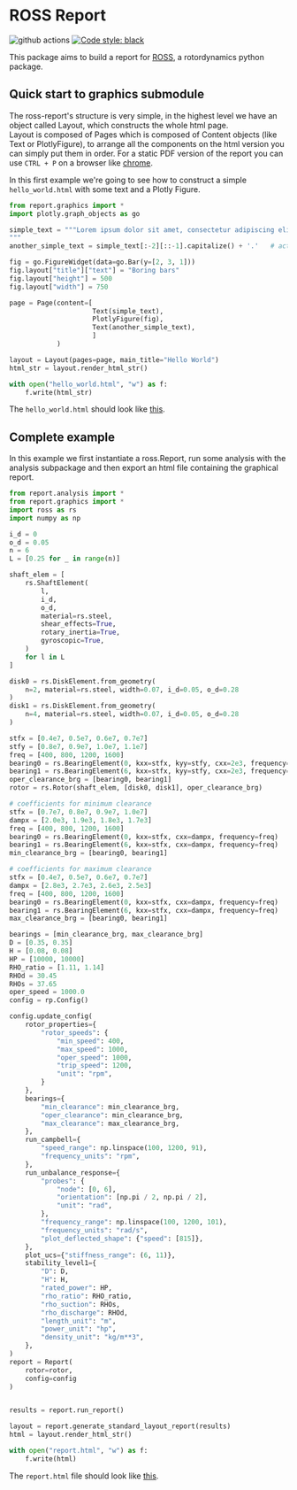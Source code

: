 # ROSS Report
![github actions](https://github.com/ross-rotordynamics/ross-report/workflows/Test/badge.svg)
[![Code style: black](https://img.shields.io/badge/code%20style-black-000000.svg)](https://github.com/ambv/black)

This package aims to build a report for [ROSS](https://github.com/ross-rotordynamics/ross), a rotordynamics python package.

## Quick start to graphics submodule
The ross-report's structure is very simple, in the highest level we have an object called Layout, which constructs the whole html page.  
Layout is composed of Pages which is composed of Content objects (like Text or PlotlyFigure), to arrange all the components on the html version you can simply put them in order.
For a static PDF version of the report you can use `CTRL + P` on a browser like [chrome](https://www.google.com/intl/pt-BR/chrome/).

In this first example we're going to see how to construct a simple `hello_world.html` with some text and a Plotly Figure.
```Python
from report.graphics import *
import plotly.graph_objects as go

simple_text = """Lorem ipsum dolor sit amet, consectetur adipiscing elit, sed do eiusmod tempor incididunt ut labore et dolore magna aliqua. Ut enim ad minim veniam, quis nostrud exercitation ullamco laboris nisi ut aliquip ex ea commodo consequat. Duis aute irure dolor in reprehenderit in voluptate velit esse cillum dolore eu fugiat nulla pariatur. Excepteur sint occaecat cupidatat non proident, sunt in culpa qui officia deserunt mollit anim id est laborum.
"""
another_simple_text = simple_text[:-2][::-1].capitalize() + '.'   # actually the same

fig = go.FigureWidget(data=go.Bar(y=[2, 3, 1]))
fig.layout["title"]["text"] = "Boring bars"
fig.layout["height"] = 500
fig.layout["width"] = 750

page = Page(content=[
                     Text(simple_text),
                     PlotlyFigure(fig),
                     Text(another_simple_text),
                     ]
            )

layout = Layout(pages=page, main_title="Hello World")
html_str = layout.render_html_str()

with open("hello_world.html", "w") as f:
    f.write(html_str)

```
The `hello_world.html` should look like [this](https://rawcdn.githack.com/ross-rotordynamics/ross-report/eb0d73c4462cd584f0f2ec4cc40047a91e952918/hello_world.html).
## Complete example
In this example we first instantiate a ross.Report, run some analysis with the analysis subpackage and then export an html file containing the graphical report. 
```python
from report.analysis import *
from report.graphics import *
import ross as rs
import numpy as np

i_d = 0
o_d = 0.05
n = 6
L = [0.25 for _ in range(n)]

shaft_elem = [
    rs.ShaftElement(
        l,
        i_d,
        o_d,
        material=rs.steel,
        shear_effects=True,
        rotary_inertia=True,
        gyroscopic=True,
    )
    for l in L
]

disk0 = rs.DiskElement.from_geometry(
    n=2, material=rs.steel, width=0.07, i_d=0.05, o_d=0.28
)
disk1 = rs.DiskElement.from_geometry(
    n=4, material=rs.steel, width=0.07, i_d=0.05, o_d=0.28
)

stfx = [0.4e7, 0.5e7, 0.6e7, 0.7e7]
stfy = [0.8e7, 0.9e7, 1.0e7, 1.1e7]
freq = [400, 800, 1200, 1600]
bearing0 = rs.BearingElement(0, kxx=stfx, kyy=stfy, cxx=2e3, frequency=freq)
bearing1 = rs.BearingElement(6, kxx=stfx, kyy=stfy, cxx=2e3, frequency=freq)
oper_clearance_brg = [bearing0, bearing1]
rotor = rs.Rotor(shaft_elem, [disk0, disk1], oper_clearance_brg)

# coefficients for minimum clearance
stfx = [0.7e7, 0.8e7, 0.9e7, 1.0e7]
dampx = [2.0e3, 1.9e3, 1.8e3, 1.7e3]
freq = [400, 800, 1200, 1600]
bearing0 = rs.BearingElement(0, kxx=stfx, cxx=dampx, frequency=freq)
bearing1 = rs.BearingElement(6, kxx=stfx, cxx=dampx, frequency=freq)
min_clearance_brg = [bearing0, bearing1]

# coefficients for maximum clearance
stfx = [0.4e7, 0.5e7, 0.6e7, 0.7e7]
dampx = [2.8e3, 2.7e3, 2.6e3, 2.5e3]
freq = [400, 800, 1200, 1600]
bearing0 = rs.BearingElement(0, kxx=stfx, cxx=dampx, frequency=freq)
bearing1 = rs.BearingElement(6, kxx=stfx, cxx=dampx, frequency=freq)
max_clearance_brg = [bearing0, bearing1]

bearings = [min_clearance_brg, max_clearance_brg]
D = [0.35, 0.35]
H = [0.08, 0.08]
HP = [10000, 10000]
RHO_ratio = [1.11, 1.14]
RHOd = 30.45
RHOs = 37.65
oper_speed = 1000.0
config = rp.Config()

config.update_config(
    rotor_properties={
        "rotor_speeds": {
            "min_speed": 400,
            "max_speed": 1000,
            "oper_speed": 1000,
            "trip_speed": 1200,
            "unit": "rpm",
        }
    },
    bearings={
        "min_clearance": min_clearance_brg,
        "oper_clearance": min_clearance_brg,
        "max_clearance": max_clearance_brg,
    },
    run_campbell={
        "speed_range": np.linspace(100, 1200, 91),
        "frequency_units": "rpm",
    },
    run_unbalance_response={
        "probes": {
            "node": [0, 6],
            "orientation": [np.pi / 2, np.pi / 2],
            "unit": "rad",
        },
        "frequency_range": np.linspace(100, 1200, 101),
        "frequency_units": "rad/s",
        "plot_deflected_shape": {"speed": [815]},
    },
    plot_ucs={"stiffness_range": (6, 11)},
    stability_level1={
        "D": D,
        "H": H,
        "rated_power": HP,
        "rho_ratio": RHO_ratio,
        "rho_suction": RHOs,
        "rho_discharge": RHOd,
        "length_unit": "m",
        "power_unit": "hp",
        "density_unit": "kg/m**3",
    },
)
report = Report(
    rotor=rotor,
    config=config
)


results = report.run_report()

layout = report.generate_standard_layout_report(results)
html = layout.render_html_str()

with open("report.html", "w") as f:
    f.write(html)

``` 
The `report.html` file should look like [this](https://raw.githack.com/ross-rotordynamics/ross-report/master/examples/report.html).
